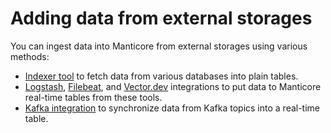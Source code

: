 # Adding data from external storages

You can ingest data into Manticore from external storages using various methods:

* [Indexer tool](../Data_creation_and_modification/Adding_data_from_external_storages/Plain_tables_creation.md) to fetch data from various databases into plain tables.
* [Logstash](../Integration/Logstash.md), [Filebeat](../Integration/Filebeat.md), and [Vector.dev](https://manticoresearch.com/blog/integration-of-manticore-with-vectordev/) integrations to put data to Manticore real-time tables from these tools.
* [Kafka integration](../Integration/Kafka.md) to synchronize data from Kafka topics into a real-time table.
